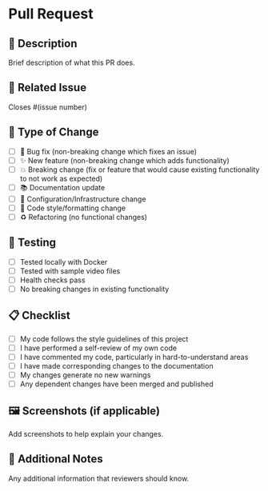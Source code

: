 # Pull Request

## 📝 Description
Brief description of what this PR does.

## 🔗 Related Issue
Closes #(issue number)

## 🎯 Type of Change
- [ ] 🐛 Bug fix (non-breaking change which fixes an issue)
- [ ] ✨ New feature (non-breaking change which adds functionality)
- [ ] 💥 Breaking change (fix or feature that would cause existing functionality to not work as expected)
- [ ] 📚 Documentation update
- [ ] 🔧 Configuration/Infrastructure change
- [ ] 🎨 Code style/formatting change
- [ ] ♻️ Refactoring (no functional changes)

## 🧪 Testing
- [ ] Tested locally with Docker
- [ ] Tested with sample video files
- [ ] Health checks pass
- [ ] No breaking changes in existing functionality

## 📋 Checklist
- [ ] My code follows the style guidelines of this project
- [ ] I have performed a self-review of my own code
- [ ] I have commented my code, particularly in hard-to-understand areas
- [ ] I have made corresponding changes to the documentation
- [ ] My changes generate no new warnings
- [ ] Any dependent changes have been merged and published

## 🖼️ Screenshots (if applicable)
Add screenshots to help explain your changes.

## 📄 Additional Notes
Any additional information that reviewers should know.